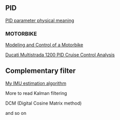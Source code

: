 #

## PID
[PID parameter physical meaning](https://www.zhihu.com/question/23088613)

### MOTORBIKE
[Modeling and Control of a Motorbike](https://fenix.tecnico.ulisboa.pt/downloadFile/395142793459/ResumoAlargado.pdf)

[Ducati Multistrada 1200 PID Cruise Control Analysis](http://www.me.unm.edu/~starr/research/cc.pdf)

## Complementary filter

[My IMU estimation algorithm](https://sites.google.com/site/myimuestimationexperience/filters/complementary-filter)

More to read Kalman filtering

DCM (Digital Cosine Matrix method)

and so on
